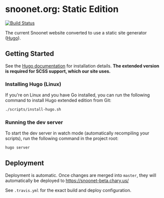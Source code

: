 # snoonet.org: Static Edition

[![Build Status](https://travis-ci.com/snoonetIRC/static-web.svg?token=gYMH5xbdyKUF8TLkCQnc&branch=master)](https://travis-ci.com/snoonetIRC/static-web)

The current Snoonet website converted to use a static site generator
([Hugo](https://gohugo.io/)).

## Getting Started

See the [Hugo documentation](https://gohugo.io/getting-started/) for
installation details. **The extended version is required for SCSS support, which
our site uses.**

### Installing Hugo (Linux)

If you're on Linux and you have Go installed, you can run the following command to install Hugo extended edition from Git:

```bash
./scripts/install-hugo.sh
```

### Running the dev server

To start the dev server in watch mode (automatically recompiling your scripts), run the following command in the project root:

```bash
hugo server
```

## Deployment

Deployment is automatic. Once changes are merged into `master`, they will automatically be deployed to https://snoonet-beta.chary.us/

See `.travis.yml` for the exact build and deploy configuration.
